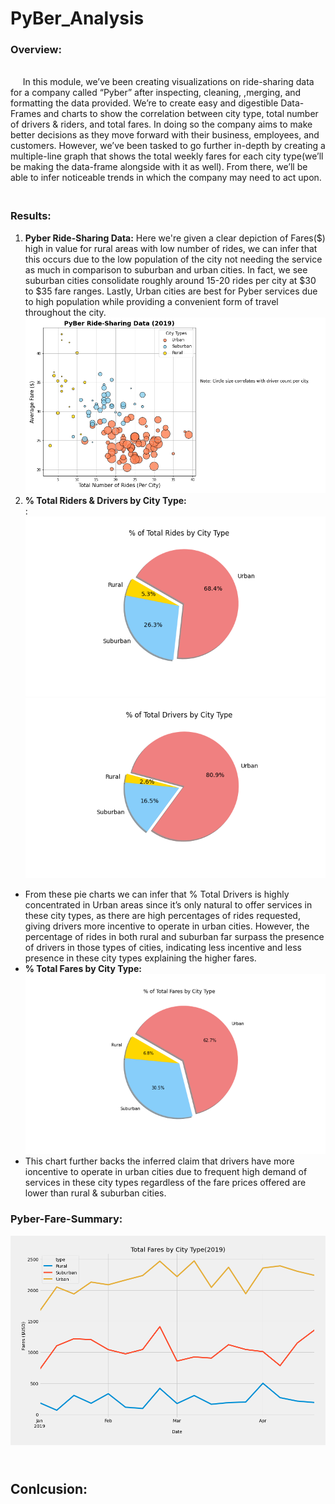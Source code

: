 # PyBer_Analysis

### Overview:<br />
 <br /> &nbsp;&nbsp;&nbsp;&nbsp; In this module, we’ve been creating visualizations on ride-sharing data for a company called “Pyber” after inspecting, cleaning, ,merging, and formatting the data provided. We’re to create easy and digestible Data-Frames and charts to show the correlation between city type, total  number of drivers & riders, and total fares. In doing so the company aims to make better decisions as they move forward with their business, employees, and customers. However, we’ve been tasked to go further in-depth by creating a multiple-line graph that shows the total weekly fares for each city type(we’ll be making the data-frame alongside with it as well). From there, we’ll be able to infer noticeable trends in which the company may need to act upon.<br /> 
 
### <br />Results:<br />
 1. **Pyber Ride-Sharing Data:** Here we're given a clear depiction of Fares($) high in value for rural areas with low number of rides, we can infer that this occurs due to the low population of the city not needing the service as much in comparison to suburban and urban cities. In fact, we see suburban cities consolidate roughly around 15-20 rides per city at $30 to $35 fare ranges. Lastly, Urban cities are best for Pyber services due to high population while providing a convenient form of travel throughout the city.
  ![Pyber Ride-Sharing_data](analysis/Figure_1.png)
 2. **% Total Riders & Drivers by City Type:**<br />:
   ![Total Rides Per City type](analysis/Fig6.png)<br />
   ![Total Drivers Per City Type](analysis/Fig7.png)<br />
   - From these pie charts we can infer that % Total Drivers is highly concentrated in Urban areas since it’s only natural to offer services in these city types, as there are high percentages of rides requested, giving drivers more incentive to operate in urban cities. However, the percentage of rides in both rural and suburban far surpass the presence of drivers in those types of cities, indicating less incentive and less presence in these city types explaining the higher fares.  <br/>
   - **% Total Fares by City Type:**<br />
    ![% Total Fares by City Type](analysis/Fig5.png)
   - This chart further backs the inferred claim that drivers have more ioncentive to operate in urban cities due to frequent high demand of services in these city types regardless of the fare prices offered are lower than rural & suburban cities.  


### Pyber-Fare-Summary:
![Pyber_Analysis](analysis/PyBer_fare_summary.png)


## <br />Conlcusion:<br />
